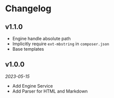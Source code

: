 # Changelog

## v1.1.0

- Engine handle absolute path
- Implicitly require `ext-mbstring` in `composer.json`
- Base templates

## v1.0.0

*2023-05-15*

- Add Engine Service
- Add Parser for HTML and Markdown
